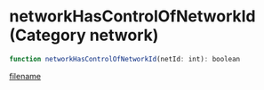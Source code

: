 # networkHasControlOfNetworkId (Category network)

```js
function networkHasControlOfNetworkId(netId: int): boolean
```

[filename](networkHasControlOfNetworkId_m.md ':include')